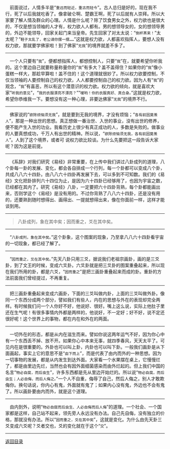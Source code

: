 &emsp;前面说过，人情多半是“``重远而轻近，重古而轻今``”。古人总归是好的，现在我不行，死了以后我就吃香了。像拿破仑啊、楚霸王啊，死了以后就有人崇拜。所以大家要了解人情及群众的心理。人情是什么呢？除了饮食男女之外，权力欲也是很大的，不仅是想当领袖的人才有，权力欲人人都有。男的想领导女的，女的想领导男的，外边不能领导，回家关起门来当皇帝。先生回家了对太太说：“``倒杯茶来！``”太太呢？“``鞋子太乱了，老公请你摆一摆……``”这就是权力欲，人都喜欢指挥人，要想人没有权力欲，那就要学佛家啦！到了佛家“``无我``”的境界就差不多了。
___
&emsp;一个人只要有“``我``”，便都想指挥人，都想控制人，只要“``我``”在，就要希望你听我的。这个里边自己就要称量称量你的“``我``”有多大？盖不盖得住？如果你的“``我``”像小蛋糕一样大，那趁早算啦！盖不住的！这个道理就很妙了。所以权力欲要控制，不仅当领袖的人要控制自己的权力欲，人人都要控制自己的权力欲。因为人有“``我``”的观念，“``我``”有喜恶，所以有这个潜意识的权力欲。权力欲的倾向，就是喜欢大家“``听我的意见``”，“``我的衣服漂亮不漂亮？``”“``嗳哟！你的衣服真好、真合身。``”这就是权力欲，希望你恭维我一下。要想没有这一种心理，非要达佛家“``无我``”的境界不行。
___
&emsp;佛家说的“``欲除烦恼须无我``”，就是要到无我的境界，才没有烦恼；“``各有前因莫羡人``”，那是一种出世的思想。真正想做一番治世、入世的事业，没有出世的修养，便不能产生入世的功业。我看历史上很少有真正成功的人，多数是失败的。做事业的人要真想成功，千万人有出世的精神。所以说，“``欲除烦恼须无我，各有前因莫羡人``”。人到了这个境界，或者可 说权力欲比较谈。为什么先要把这一段告诉大家呢？因为这是前提。
___
&emsp;《系辞》对我们研究《易经》非常重要，在上传中我们讲过八卦成列的道理，八个卦每一卦的发展、变化，都会各自排成一个行列，每一个卦都可以变成八个卦，共成八八六十四卦。由八八六十四卦再发展下去，可以多到不可知数。我们的《易经》文化把卦排列六十四位为止，是因为六十四卦已经够用了，也因为宇宙之数，已经都在其内了。研究《易经》八卦，一定要把六十四卦背熟，每个卦都能画出来，否则学这个《易经》是没有用的。不过你背熟了八八六十四卦，还是没有用的，还要熟到随时想得出、画得出、一提就想得出来，像在你面前一样，这样才能谈到用。
___
> 八卦成列，象在其中矣；因而重之，爻在其中矣。
___
&emsp;“``八卦成列，象在其中矣。``”这个卦象，这个图案的现象，乃至拿八八六十四卦看宇宙的一切现象，都已经了解了。
___
&emsp;“``因而重之，爻在其中矣。``”先天八卦只用三爻，据说我们老祖宗画卦，画的是三爻卦，到了文王的时候，变成六爻卦。六爻卦就是把三爻卦的图案重叠起来，所以现在我们所用的卦，都是六爻，“``因而重之``”是把三画卦重叠起来而成的卦。重卦的方法前面我们曾经提过，不再重复。
___
&emsp;把三画卦重叠起来变成六画卦，下面的三爻叫做内卦，上面的三爻叫做外卦。像同一个东西分成两个部分，譬如我们有些人，内在的思想与外在的表现却完全两样。有时候我们问一个人你好不好，他说好、很好。嘴上这么说，实际上他肚子里还在生气呢！有很多事情内外都是两样的，他说好，不一定好；好不好，说不定还很好呢！这个世界上的事物，都在内在和外在的两面。
___
&emsp;一切外在的形态，都是从内在滋生而来。譬如你说这两年运气不好，因为你心中有一个东西丢不掉、放不开。如果你心中本来无事，就四季春风，天天太平了。可见内在是很重要的。外卦也可以叫上卦，内卦也可以叫下卦。一般我们画卦是从下面画起，事实上它的意思不是“``由下而上``”，而是代表了由内而外的一种思想。因为一切事物的发展，都是从内发生到达外面。大家看一个水果摆在桌上，它慢慢烂了，都是由里边先烂，当然也会有因外面细菌感染而由外烂起的。但上我们中国的名言“``物必自腐，而后虫生``”，许多东西都是先从里边开始烂的。所以说“``物必自腐，而后虫生；人必自侮，而后人侮之。``”一个人不自重，侮辱了自己，然后人侮之，别人才敢欺侮你。换句话说，你内心有鬼，外面就有鬼了；如果内心没有鬼，外边也不会有鬼了。所以画卦要由内而外，就是这个道理。
___
&emsp;由内到外，说明“``物必自腐而后虫生、人必自侮而后人侮``”的道理。一个社会、一个国家都是这样，自己站不起来，领先旁人永远没有办法。自己先自侮，没有独立的价格，那就没有办法。所以“``因而重之，爻在其中矣``”，这就是变化。为什么由先天卦三爻变成六爻呢？爻者交也，爻的变化就在于这个“``交``”。
___
[返回目录](../../../master/README.md#目录)